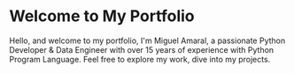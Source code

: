 # Welcome to My Portfolio

Hello, and welcome to my portfolio, I'm Miguel Amaral, a passionate Python Developer & Data Engineer with over 15 years of experience with Python Program Language. Feel free to explore my work, dive into my projects.
